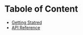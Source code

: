 # Tabole of Content

* [Getting Statred](docs/getting-started.md)
* [API Reference](docs/api-reference.md)
